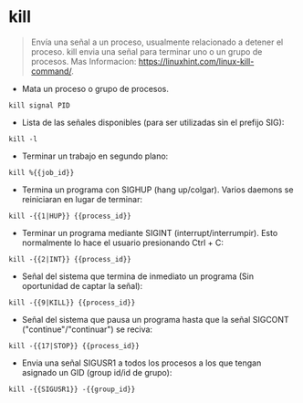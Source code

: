 # kill

> Envía una señal a un proceso, usualmente relacionado a detener el proceso.
> kill envia una señal para terminar uno o un grupo de procesos.
> Mas Informacion: <https://linuxhint.com/linux-kill-command/>.

- Mata un proceso o grupo de procesos.

`kill signal PID`

- Lista de las señales disponibles (para ser utilizadas sin el prefijo SIG):

`kill -l`

- Terminar un trabajo en segundo plano:

`kill %{{job_id}}`

- Termina un programa con  SIGHUP (hang up/colgar). Varios daemons se reiniciaran en lugar de terminar:

`kill -{{1|HUP}} {{process_id}}`

- Terminar un programa mediante SIGINT (interrupt/interrumpir). Esto normalmente lo hace el usuario presionando Ctrl + C:

`kill -{{2|INT}} {{process_id}}`

- Señal del sistema que termina de inmediato un programa (Sin oportunidad de captar la señal):

`kill -{{9|KILL}} {{process_id}}`

- Señal del sistema que pausa un programa hasta que la señal SIGCONT ("continue"/"continuar") se reciva:

`kill -{{17|STOP}} {{process_id}}`

- Envia una señal SIGUSR1 a todos los procesos a los que tengan asignado un GID (group id/id de grupo):

`kill -{{SIGUSR1}} -{{group_id}}`
